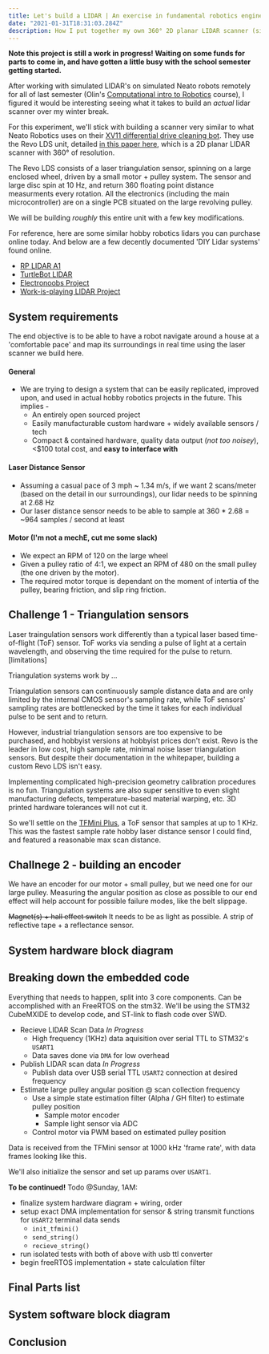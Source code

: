 ```yaml
---
title: Let's build a LIDAR | An exercise in fundamental robotics engineering
date: "2021-01-31T18:31:03.284Z"
description: How I put together my own 360° 2D planar LIDAR scanner (similar to what's found in the Neato XV11 cleaning bot)! ft. GH filters, embedded STM32 programming, and of course, laser scanners. 
---
```


**Note this project is still a work in progress! Waiting on some funds for parts to come in, and have gotten a little busy with the school semester getting started.**

After working with simulated LIDAR's on simulated Neato robots remotely for all of last semester (Olin's [Computational intro to Robotics](comprobo20.github.io/) course), I figured it would be interesting seeing what it takes to build an *actual* lidar scanner over my winter break. 

For this experiment, we'll stick with building a scanner very similar to what Neato Robotics uses on their [XV11 differential drive cleaning bot](https://www.impulseadventure.com/elec/robot-lidar-neato-xv11.html). They use the Revo LDS unit, detailed [in this paper here](https://www.robotshop.com/media/files/PDF/revolds-whitepaper.pdf), which is a 2D planar LIDAR scanner with 360° of resolution. 

The Revo LDS consists of a laser triangulation sensor, spinning on a large enclosed wheel, driven by a small motor + pulley system. The sensor and large disc spin at 10 Hz, and return 360 floating point distance measurments every rotation. All the electronics (including the main microcontroller) are on a single PCB situated on the large revolving pulley.

We will be building *roughly* this entire unit with a few key modifications. 

For reference, here are some similar hobby robotics lidars you can purchase online today. And below are a few decently documented 'DIY Lidar systems' found online. 
- [RP LIDAR A1](https://www.dfrobot.com/product-1125.html)
- [TurtleBot LIDAR](https://emanual.robotis.com/docs/en/platform/turtlebot3/appendix_lds_01/)
- [Electronoobs Project](https://electronoobs.io/tutorial/48#)
- [Work-is-playing LIDAR Project](http://grauonline.de/wordpress/?page_id=1233) 

## System requirements

The end objective is to be able to have a robot navigate around a house at a 'comfortable pace' and map its surroundings in real time using the laser scanner we build here. 

#### General 
- We are trying to design a system that can be easily replicated, improved upon, and used in actual hobby robotics projects in the future. This implies - 
    - An entirely open sourced project
    - Easily manufacturable custom hardware + widely available sensors / tech
    - Compact & contained hardware, quality data output (*not too noisey*), <$100 total cost, and **easy to interface with**

#### Laser Distance Sensor 
- Assuming a casual pace of 3 mph ~ 1.34 m/s, if we want 2 scans/meter (based on the detail in our surroundings), our lidar needs to be spinning at 2.68 Hz
- Our laser distance sensor needs to be able to sample at 360 * 2.68 = ~964 samples / second at least 

#### Motor (I'm not a mechE, cut me some slack)
- We expect an RPM of 120 on the large wheel 
- Given a pulley ratio of 4:1, we expect an RPM of 480 on the small pulley (the one driven by the motor). 
- The required motor torque is dependant on the moment of intertia of the pulley, bearing friction, and slip ring friction.


## Challenge 1 - Triangulation sensors
Laser traingulation sensors work differently than a typical laser based time-of-flight (ToF) sensor. ToF works via sending a pulse of light at a certain wavelength, and observing the time required for the pulse to return. [limitations]

Triangulation systems work by ... 

Triangulation sensors can continuously sample distance data and are only limited by the internal CMOS sensor's sampling rate, while ToF sensors' sampling rates are bottlenecked by the time it takes for each individual pulse to be sent and to return.

However, industrial triangulation sensors are too expensive to be purchased, and hobbyist versions at hobbyist prices don't exist. Revo is the leader in low cost, high sample rate, minimal noise laser triangulation sensors. But despite their documentation in the whitepaper, building a custom Revo LDS isn't easy. 

Implementing complicated high-precision geometry calibration procedures is no fun. Triangulation systems are also super sensitive to even slight manufacturing defects, temperature-based material warping, etc. 3D printed hardware tolerances will not cut it.

So we'll settle on the [TFMini Plus](https://www.sparkfun.com/products/15179), a ToF sensor that samples at up to 1 KHz. This was the fastest sample rate hobby laser distance sensor I could find, and featured a reasonable max scan distance. 

## Challnege 2 - building an encoder 

We have an encoder for our motor + small pulley, but we need one for our large pulley. Measuring  the angular position as close as possible to our end effect will help account for possible failure modes, like the belt slippage.

~~Magnet(s) + hall effect switch~~ 
It needs to be as light as possible. 
A strip of reflective tape + a reflectance sensor. 


## System hardware block diagram 

## Breaking down the embedded code 
Everything that needs to happen, split into 3 core components. Can be accomplished with an FreeRTOS on the stm32. We'll be using the STM32 CubeMXIDE to develop code, and ST-link to flash code over SWD. 


- Recieve LIDAR Scan Data *In Progress* 
    - High frequency (1KHz) data aquisition over serial TTL to STM32's `USART1` 
    - Data saves done via `DMA` for low overhead  
- Publish LIDAR scan data *In Progress*
    - Publish data over USB serial TTL `USART2` connection at desired frequency 
- Estimate large pulley angular position @ scan collection frequency 
    - Use a simple state estimation filter (Alpha / GH filter) to estimate pulley position 
        - Sample motor encoder
        - Sample light sensor via ADC
    - Control motor via PWM based on estimated pulley position

Data is received from the TFMini sensor at 1000 kHz 'frame rate', with data frames looking like this. 

We'll also initialize the sensor and set up params over `USART1`. 

**To be continued!**
Todo @Sunday, 1AM: 
- finalize system hardware diagram + wiring, order 
- setup exact DMA implementation for sensor & string transmit functions for `USART2` terminal data sends 
    - `init_tfmini()`
    - `send_string()`
    - `recieve_string()`
- run isolated tests with both of above with usb ttl converter
- begin freeRTOS implementation + state calculation filter

## Final Parts list

## System software block diagram 

## Conclusion